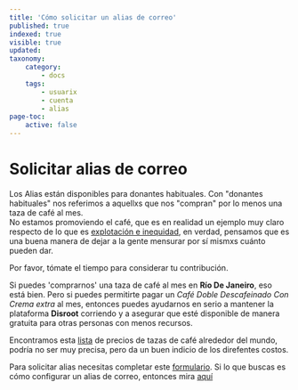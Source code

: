 ```yaml
---
title: 'Cómo solicitar un alias de correo'
published: true
indexed: true
visible: true
updated:
taxonomy:
    category:
        - docs
    tags:
        - usuarix
        - cuenta
        - alias
page-toc:
    active: false
---
```


# Solicitar alias de correo

Los Alias están disponibles para donantes habituales. Con "donantes habituales" nos referimos a aquellxs que nos "compran" por lo menos una taza de café al mes.<br>
No estamos promoviendo el café, que es en realidad un ejemplo muy claro respecto de lo que es [explotación e inequidad](http://thesourcefilm.com/), en verdad, pensamos que es una buena manera de dejar a la gente mensurar por sí mismxs cuánto pueden dar.

Por favor, tómate el tiempo para considerar tu contribución.

Si puedes 'comprarnos' una taza de café al mes en **Río De Janeiro**, eso está bien. Pero si puedes permitirte pagar un *Café Doble Descafeinado Con Crema extra* al mes, entonces puedes ayudarnos en serio a mantener la plataforma **Disroot** corriendo y a asegurar que esté disponible de manera gratuita para otras personas con menos recursos.

Encontramos esta [lista](https://www.caffesociety.co.uk/blog/the-cheapest-cities-in-the-world-for-a-cup-of-coffee) de precios de tazas de café alrededor del mundo, podría no ser muy precisa, pero da un buen indicio de los direfentes costos.

Para solicitar alias necesitas completar este  [formulario](https://disroot.org/es/forms/alias-request-form).
Si lo que buscas es cómo configurar un alias de correo, entonces mira [aquí](/tutorials/email/alias)
